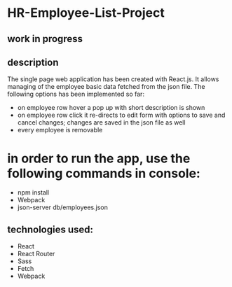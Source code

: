 # HR-Employee-List-Project

## work in progress

## description
The single page web application has been created with React.js.
It allows managing of the employee basic data fetched from the json file.
The following options has been implemented so far:
* on employee row hover a pop up with short description is shown
* on employee row click it re-directs to edit form with options to save and cancel changes; changes are saved in the json file as well
* every employee is removable

# in order to run the app, use the following commands in console:
* npm install
* Webpack
* json-server db/employees.json

## technologies used:
* React
* React Router
* Sass
* Fetch
* Webpack
